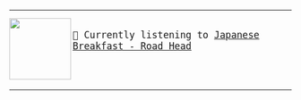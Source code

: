 ---

<img align="left" width="110" height="110" src="https:&#x2F;&#x2F;lastfm.freetls.fastly.net&#x2F;i&#x2F;u&#x2F;174s&#x2F;cbf1dee4189770223d517c4e2b4b6d2e.jpg">

<big><pre>
</br>🎵  Currently listening to  [Japanese Breakfast - Road Head](https://www.youtube.com/results?search_query=Japanese+Breakfast+Road+Head)

</pre></big>

---